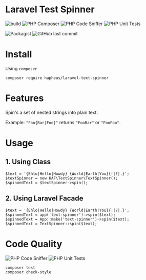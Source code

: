 # Laravel Test Spinner

![build](https://img.shields.io/github/workflow/status/hapheus/laravel-text-spinner/PHP%20Composer/master)
![PHP Composer](https://github.com/hapheus/laravel-text-spinner/workflows/PHP%20Composer/badge.svg?branch=master)
![PHP Code Sniffer](https://github.com/hapheus/laravel-text-spinner/workflows/PHP%20Code%20Sniffer/badge.svg?branch=master)
![PHP Unit Tests](https://github.com/hapheus/laravel-text-spinner/workflows/PHP%20Unit%20Tests/badge.svg?branch=master)

![Packagist](https://img.shields.io/packagist/l/hapheus/laravel-text-spinner)
![GitHub last commit](https://img.shields.io/github/last-commit/hapheus/laravel-text-spinner)
# Install 
Using `composer`
```
composer require hapheus/laravel-text-spinner
```
# Features
Spin's a set of nested strings into plain text.

Example: `"Foo{Bar|Foo}"` returns `"FooBar"` or `"FooFoo"`.

#  Usage
## 1. Using Class
```
$text = '{Ehlo|Hello|Howdy} {World|Earth|You}{!|?|.}';
$textSpinner = new HAF\TextSpinner\TextSpinner();
$spinnedText = $textSpinner->spin();
```
## 2. Using Laravel Facade
```
$text = '{Ehlo|Hello|Howdy} {World|Earth|You}{!|?|.}';
$spinnedText = app('text-spinner')->spin($text);
$spinnedText = App::make('text-spinner')->spin($text);
$spinnedText = TextSpinner::spin($text);
```

# Code Quality
![PHP Code Sniffer](https://github.com/hapheus/laravel-text-spinner/workflows/PHP%20Code%20Sniffer/badge.svg?branch=master)
![PHP Unit Tests](https://github.com/hapheus/laravel-text-spinner/workflows/PHP%20Unit%20Tests/badge.svg?branch=master)

```
composer test
composer check-style
```